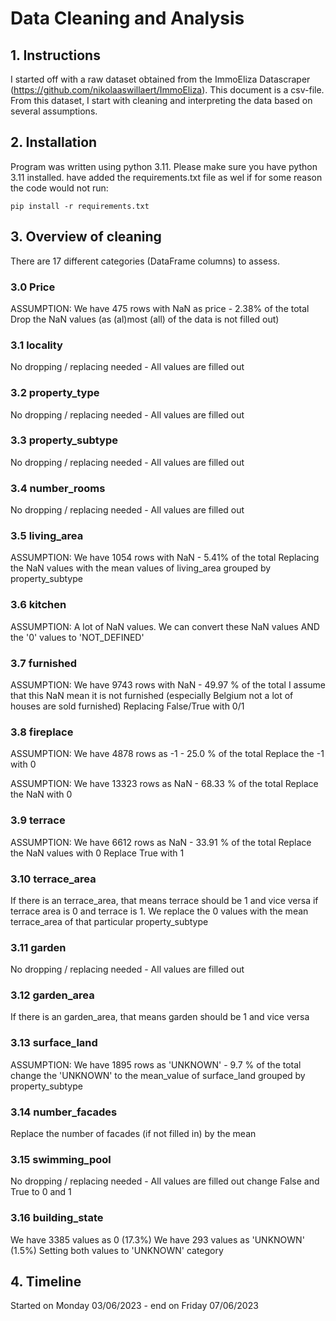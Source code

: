 # Data Cleaning and Analysis 

## 1. Instructions
I started off with a raw dataset obtained from the ImmoEliza Datascraper (https://github.com/nikolaaswillaert/ImmoEliza). This document is a csv-file.
From this dataset, I start with cleaning and interpreting the data based on several assumptions.

## 2. Installation

Program was written using python 3.11. Please make sure you have python 3.11 installed. have added the requirements.txt file as wel if for some reason the code would not run:
```
pip install -r requirements.txt
```
## 3. Overview of cleaning

There are 17 different categories (DataFrame columns) to assess.
### 3.0 Price
ASSUMPTION:  We have 475 rows with NaN as price - 2.38% of the total
Drop the NaN values (as (al)most (all) of the data is not filled out) 

### 3.1 locality
No dropping / replacing needed - All values are filled out

### 3.2 property_type
No dropping / replacing needed - All values are filled out

### 3.3 property_subtype
No dropping / replacing needed - All values are filled out

### 3.4 number_rooms
No dropping / replacing needed - All values are filled out

### 3.5 living_area
ASSUMPTION: We have 1054 rows with NaN - 5.41% of the total
Replacing the NaN values with the mean values of living_area grouped by property_subtype

### 3.6 kitchen
ASSUMPTION: A lot of NaN values. We can convert these NaN values AND the '0' values to 'NOT_DEFINED'

### 3.7 furnished
ASSUMPTION: We have 9743 rows with NaN - 49.97 % of the total
I assume that this NaN mean it is not furnished (especially Belgium not a lot of houses are sold furnished)
Replacing False/True with 0/1

### 3.8 fireplace
ASSUMPTION: We have 4878 rows as -1 - 25.0 % of the total
Replace the -1 with 0

ASSUMPTION: We have 13323 rows as NaN - 68.33 % of the total
Replace the NaN with 0

### 3.9 terrace
ASSUMPTION: We have 6612 rows as NaN - 33.91 % of the total
Replace the NaN values with 0
Replace True with 1

### 3.10 terrace_area
If there is an terrace_area, that means terrace should be 1 and vice versa
if terrace area is 0 and terrace is 1. We replace the 0 values with the mean terrace_area of that particular property_subtype

### 3.11 garden
No dropping / replacing needed - All values are filled out

### 3.12 garden_area
If there is an garden_area, that means garden should be 1 and vice versa

### 3.13 surface_land
ASSUMPTION: We have 1895 rows as 'UNKNOWN' - 9.7 % of the total
change the 'UNKNOWN' to the mean_value of surface_land grouped by property_subtype

### 3.14 number_facades
Replace the number of facades (if not filled in) by the mean 

### 3.15 swimming_pool
No dropping / replacing needed - All values are filled out
change False and True to 0 and 1

### 3.16 building_state
We have 3385 values as 0 (17.3%)
We have 293 values as 'UNKNOWN' (1.5%)
Setting both values to 'UNKNOWN' category

## 4. Timeline
Started on Monday 03/06/2023 - end on Friday 07/06/2023
